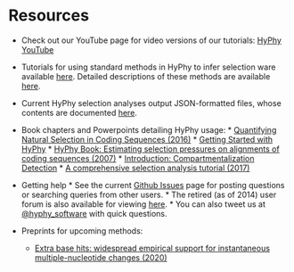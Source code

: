 Resources
===================

* Check out our YouTube page for video versions of our tutorials: [HyPhy YouTube](https://www.youtube.com/channel/UCIgRnbJjbOWhshe5ThhaWGw/)

* Tutorials for using standard methods in HyPhy to infer selection ware available [here](./tutorials/CL-prompt-tutorial). Detailed descriptions of these methods are available [here](./getting-started/#characterizing-selective-pressures).

* Current HyPhy selection analyses output JSON-formatted files, whose contents are documented [here](./resources/json-fields.pdf). 

* Book chapters and Powerpoints detailing HyPhy usage:
      * [Quantifying Natural Selection in Coding Sequences (2016)](./resources/slides-selection-2016.pdf) 
      * [Getting Started with HyPhy](./resources/Getting_Started_With_HyPhy.pdf)
      * [HyPhy Book: Estimating selection pressures on alignments of coding sequences (2007)](./resources/hyphybook2007.pdf)
      * [Introduction: Compartmentalization Detection](./resources/compartmentalization_detection_ppt.pdf) 
      * [A comprehensive selection analysis tutorial (2017)](./resources/tutorial-2017.pdf) 


* Getting help
      * See the current [Github Issues](https://www.github.com/veg/hyphy/issues) page for posting questions or searching queries from other users.
      * The retired (as of 2014) user forum is also available for viewing [here](http://www.hyphy.org/cgi-bin/hyphy_forums/YaBB.pl).
      * You can also tweet us at [@hyphy_software](https://www.twitter.com/hyphy_software) with quick questions.

* Preprints for upcoming methods:
     * [Extra base hits: widespread empirical support for instantaneous multiple-nucleotide changes (2020)](./resources/fmm.pdf) 
